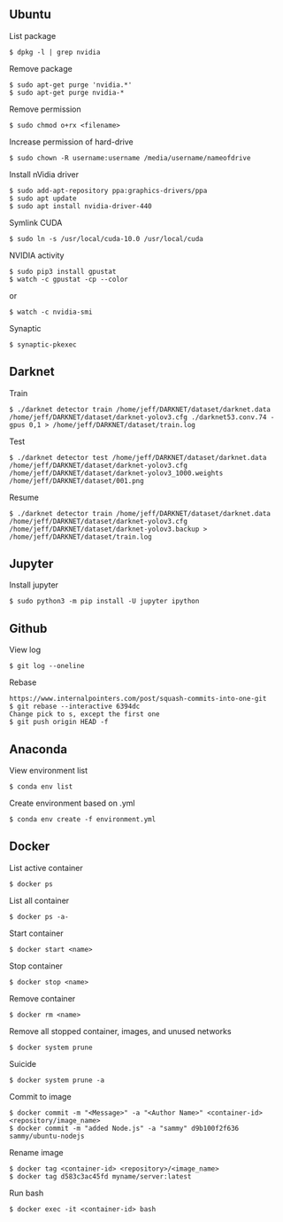 ## Ubuntu
List package
```
$ dpkg -l | grep nvidia
```
Remove package
```
$ sudo apt-get purge 'nvidia.*'
$ sudo apt-get purge nvidia-*
```
Remove permission
```
$ sudo chmod o+rx <filename>
```
Increase permission of hard-drive
```
$ sudo chown -R username:username /media/username/nameofdrive
```
Install nVidia driver
```
$ sudo add-apt-repository ppa:graphics-drivers/ppa
$ sudo apt update
$ sudo apt install nvidia-driver-440
```
Symlink CUDA
```
$ sudo ln -s /usr/local/cuda-10.0 /usr/local/cuda
```
NVIDIA activity
```
$ sudo pip3 install gpustat
$ watch -c gpustat -cp --color
```
or
```
$ watch -c nvidia-smi
```
Synaptic
```
$ synaptic-pkexec
```
## Darknet
Train
```
$ ./darknet detector train /home/jeff/DARKNET/dataset/darknet.data /home/jeff/DARKNET/dataset/darknet-yolov3.cfg ./darknet53.conv.74 -gpus 0,1 > /home/jeff/DARKNET/dataset/train.log
```
Test
```
$ ./darknet detector test /home/jeff/DARKNET/dataset/darknet.data /home/jeff/DARKNET/dataset/darknet-yolov3.cfg /home/jeff/DARKNET/dataset/darknet-yolov3_1000.weights /home/jeff/DARKNET/dataset/001.png
```
Resume
```
$ ./darknet detector train /home/jeff/DARKNET/dataset/darknet.data /home/jeff/DARKNET/dataset/darknet-yolov3.cfg /home/jeff/DARKNET/dataset/darknet-yolov3.backup > /home/jeff/DARKNET/dataset/train.log
```
## Jupyter
Install jupyter
```
$ sudo python3 -m pip install -U jupyter ipython
```
## Github
View log
```
$ git log --oneline
```
Rebase
```
https://www.internalpointers.com/post/squash-commits-into-one-git
$ git rebase --interactive 6394dc
Change pick to s, except the first one
$ git push origin HEAD -f
```
## Anaconda
View environment list
```
$ conda env list
```
Create environment based on .yml
```
$ conda env create -f environment.yml
```
## Docker
List active container
```
$ docker ps
```
List all container
```
$ docker ps -a-
```
Start container
```
$ docker start <name>
```
Stop container
```
$ docker stop <name>
```
Remove container
```
$ docker rm <name>
```
Remove all stopped container, images, and unused networks
```
$ docker system prune
```
Suicide
```
$ docker system prune -a
```
Commit to image
```
$ docker commit -m "<Message>" -a "<Author Name>" <container-id> <repository/image_name>
$ docker commit -m "added Node.js" -a "sammy" d9b100f2f636 sammy/ubuntu-nodejs 
```
Rename image
```
$ docker tag <container-id> <repository>/<image_name>
$ docker tag d583c3ac45fd myname/server:latest
```
Run bash
```
$ docker exec -it <container-id> bash
```
